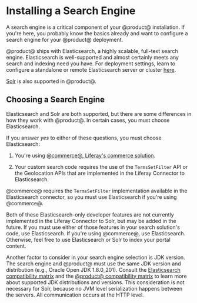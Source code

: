 # Installing a Search Engine [](id=installing-a-search-engine)

A search engine is a critical component of your @product@ installation. If
you're here, you probably know the basics already and want to configure a search
engine for your @product@ deployment. 

@product@ ships with Elasticsearch, a highly scalable, full-text search engine.
Elasticsearch is well-supported and almost certainly meets any search and
indexing need you have. For deployment settings, learn to configure
a standalone or remote Elasticsearch server or cluster
[here](/discover/deployment/-/knowledge_base/7-1/installing-elasticsearch).

[Solr](http://lucene.apache.org/solr) is also supported in @product@. 

## Choosing a Search Engine [](id=choosing-a-search-engine)

Elasticsearch and Solr are both supported, but there are some differences in how
they work with @product@. In certain cases, you must choose Elasticsearch. 

If you answer _yes_ to either of these questions, you must choose Elasticsearch:

1.  You're using 
    [@commerce@, Liferay's commerce solution](/web/commerce/documentation/-/knowledge_base/1-0/getting-started).

2.  Your custom search code requires the use of the `TermsSetFilter` API or the
    Geolocation APIs that are implemented in the Liferay Connector to
    Elasticsearch.

@commerce@ requires the `TermsSetFilter` implementation available in the
Elasticsearch connector, so you must use Elasticsearch if you're using
@commerce@.

Both of these Elasticsearch-only developer features are not currently
implemented in the Liferay Connector to Solr, but may be added in the future.
If you must use either of those features in your search solution's code, use
Elasticsearch. If you're using @commerce@, use Elasticsearch.
Otherwise, feel free to use Elasticsearch or Solr to index your portal content.

Another factor to consider in your search engine selection is JDK version. The
search engine and @product@ must use the same JDK version and distribution
(e.g., Oracle Open JDK 1.8.0_201). Consult the 
[Elasticsearch compatibility matrix](https://www.elastic.co/support/matrix#matrix_jvm)
and the 
[@product@ compatibility matrix](https://web.liferay.com/documents/14/21598941/Liferay+DXP+7.1+Compatibility+Matrix/9f9c917a-c620-427b-865d-5c4b4a00be85) 
to learn more about supported JDK distributions and versions. This consideration
is not necessary for Solr, because no JVM level serialization happens between
the servers. All communication occurs at the HTTP level.

